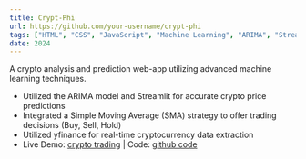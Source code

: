 ```yaml
---
title: Crypt-Phi
url: https://github.com/your-username/crypt-phi
tags: ["HTML", "CSS", "JavaScript", "Machine Learning", "ARIMA", "Streamlit"]
date: 2024
---
```


A crypto analysis and prediction web-app utilizing advanced machine learning techniques.

- Utilized the ARIMA model and Streamlit for accurate crypto price predictions
- Integrated a Simple Moving Average (SMA) strategy to offer trading decisions (Buy, Sell, Hold)
- Utilized yfinance for real-time cryptocurrency data extraction
- Live Demo: [crypto trading](https://your-demo-link.com) | Code: [github code](https://github.com/your-username/crypt-phi)

